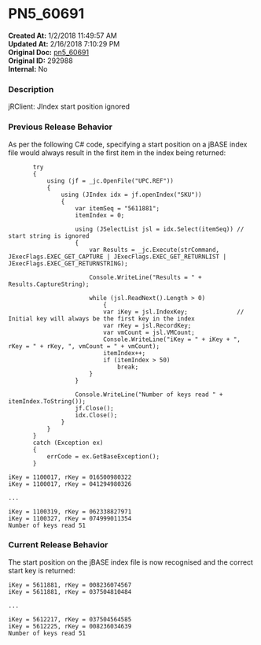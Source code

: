# PN5_60691

**Created At:** 1/2/2018 11:49:57 AM  
**Updated At:** 2/16/2018 7:10:29 PM  
**Original Doc:** [pn5_60691](https://docs.jbase.com/release-notes/pn5_60691)  
**Original ID:** 292988  
**Internal:** No  


### Description

jRClient: JIndex start position ignored



### Previous Release Behavior

As per the following C# code, specifying a start position on a jBASE index file would always result in the first item in the index being returned:

```
       try
       {
           using (jf = _jc.OpenFile("UPC.REF"))
           {
               using (JIndex idx = jf.openIndex("SKU"))
               {
                   var itemSeq = "5611881";
                   itemIndex = 0;

                   using (JSelectList jsl = idx.Select(itemSeq)) // start string is ignored
                   {
                       var Results = _jc.Execute(strCommand, JExecFlags.EXEC_GET_CAPTURE | JExecFlags.EXEC_GET_RETURNLIST | JExecFlags.EXEC_GET_RETURNSTRING);

                       Console.WriteLine("Results = " + Results.CaptureString);

                       while (jsl.ReadNext().Length > 0)
                           {
                           var iKey = jsl.IndexKey;              // Initial key will always be the first key in the index
                           var rKey = jsl.RecordKey;
                           var vmCount = jsl.VMCount;
                           Console.WriteLine("iKey = " + iKey + ", rKey = " + rKey, ", vmCount = " + vmCount);
                           itemIndex++;
                           if (itemIndex > 50)
                               break;
                       }
                   }

                   Console.WriteLine("Number of keys read " + itemIndex.ToString());
                   jf.Close();
                   idx.Close();
               }
           }
       }
       catch (Exception ex)
       {
           errCode = ex.GetBaseException();
       }
```

```
iKey = 1100017, rKey = 016500980322
iKey = 1100017, rKey = 041294980326

...

iKey = 1100319, rKey = 062338827971
iKey = 1100327, rKey = 074999011354
Number of keys read 51
```



### Current Release Behavior

The start position on the jBASE index file is now recognised and the correct start key is returned:

```
iKey = 5611881, rKey = 008236074567
iKey = 5611881, rKey = 037504810484

...

iKey = 5612217, rKey = 037504564585
iKey = 5612225, rKey = 008236034639
Number of keys read 51
```

